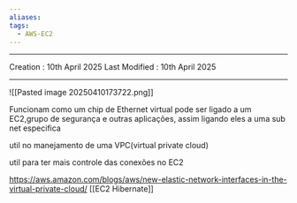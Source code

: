 ```yaml
---
aliases: 
tags:
  - AWS-EC2
---
```

---
Creation : 10th April 2025
Last Modified : 10th April 2025
___

![[Pasted image 20250410173722.png]]

Funcionam como um chip de Ethernet virtual
pode ser ligado a um EC2,grupo de segurança e outras aplicações, assim ligando eles a uma sub net especifica

util no manejamento de uma VPC(virtual private cloud)

util para ter mais controle das conexões no EC2

https://aws.amazon.com/blogs/aws/new-elastic-network-interfaces-in-the-virtual-private-cloud/
[[EC2 Hibernate]]